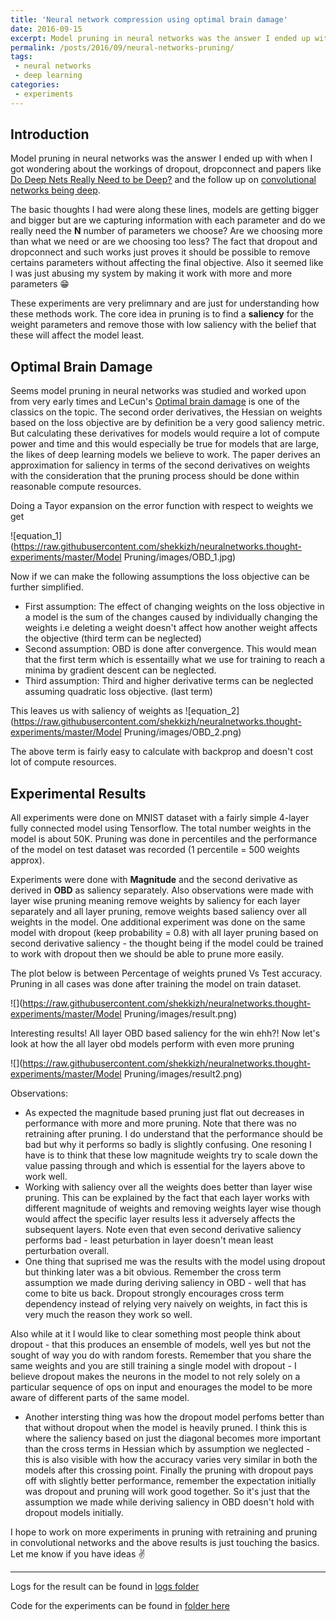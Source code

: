 ```yaml
---
title: 'Neural network compression using optimal brain damage'	
date: 2016-09-15
excerpt: Model pruning in neural networks was the answer I ended up with when I got wondering about the workings of dropout, dropconnect and papers like Do Deep Nets Really Need to be Deep?
permalink: /posts/2016/09/neural-networks-pruning/
tags:
 - neural networks
 - deep learning
categories:
 - experiments	
---
```

## Introduction
Model pruning in neural networks was the answer I ended up with when I got wondering about the workings of dropout, dropconnect and papers like [Do Deep Nets Really Need to be Deep?](https://papers.nips.cc/paper/5484-do-deep-nets-really-need-to-be-deep.pdf) and the follow up on [convolutional networks being deep](https://arxiv.org/pdf/1603.05691v2.pdf). 

The basic thoughts I had were along these lines, models are getting bigger and bigger but are we capturing information with each parameter and do we really need the **N** number of parameters we choose? Are we choosing more than what we need or are we choosing too less? The fact that dropout and dropconnect and such works just proves it should be possible to remove certains parameters without affecting the final objective. Also it seemed like I was just abusing my system by making it work with more and more parameters :grin:

These experiments are very prelimnary and are just for understanding how these methods work. The core idea in pruning is to find a **saliency** for the weight parameters and remove those with low saliency with the belief that these will affect the model least.

## Optimal Brain Damage
Seems model pruning in neural networks was studied and worked upon from very early times and LeCun's [Optimal brain damage](http://yann.lecun.com/exdb/publis/pdf/lecun-90b.pdf) is one of the classics on the topic. The second order derivatives, the Hessian on weights based on the loss objective are by definition be a very good saliency metric. But calculating these derivatives for models would require a lot of compute power and time and this would especially be true for models that are large, the likes of deep learning models we believe to work. The paper derives an approximation for saliency in terms of the second derivatives on weights with the consideration that the pruning process should be done within reasonable compute resources. 

Doing a Tayor expansion on the error function with respect to weights we get

![equation_1](https://raw.githubusercontent.com/shekkizh/neuralnetworks.thought-experiments/master/Model Pruning/images/OBD_1.jpg)

Now if we can make the following assumptions the loss objective can be further simplified.
 - First assumption: The effect of changing weights on the loss objective in a model is the sum of the changes caused by individually changing the weights i.e deleting a weight doesn't affect how another weight affects the objective (third term can be neglected)
 - Second assumption: OBD is done after convergence. This would mean that the first term which is essentailly what we use for training to reach a minima by gradient descent can be neglected.
 - Third assumption: Third and higher derivative terms can be neglected assuming quadratic loss objective. (last term)

This leaves us with saliency of weights as ![equation_2](https://raw.githubusercontent.com/shekkizh/neuralnetworks.thought-experiments/master/Model Pruning/images/OBD_2.png)

The above term is fairly easy to calculate with backprop and doesn't cost lot of compute resources.

## Experimental Results
All experiments were done on MNIST dataset with a fairly simple 4-layer fully connected model using Tensorflow. The total  number weights in the model is about 50K. Pruning was done in percentiles and the performance of the model on test dataset was recorded (1 percentile = 500 weights approx).

Experiments were done with **Magnitude** and the second derivative as derived in **OBD** as saliency separately. Also observations were made with layer wise pruning meaning remove weights by saliency for each layer separately and all layer pruning, remove weights based saliency over all weights in the model. One additional experiment was done on the same model with dropout (keep probability = 0.8) with all layer pruning based on second derivative saliency - the thought being if the model could be trained to work with dropout then we should be able to prune more easily.

The plot below is between Percentage of weights pruned Vs Test accuracy. Pruning in all cases was done after training the model on train dataset.

![](https://raw.githubusercontent.com/shekkizh/neuralnetworks.thought-experiments/master/Model Pruning/images/result.png)

Interesting results! All layer OBD based saliency for the win ehh?! Now let's look at how the all layer obd models perform with even more pruning

![](https://raw.githubusercontent.com/shekkizh/neuralnetworks.thought-experiments/master/Model Pruning/images/result2.png)

Observations:
 - As expected the magnitude based pruning just flat out decreases in performance with more and more pruning. Note that there was no retraining after pruning. I do understand that the performance should be bad but why it performs so badly is slightly confusing. One resoning I have is to think that these low magnitude weights try to scale down the value passing through and which is essential for the layers above to work well.
 - Working with saliency over all the weights does better than layer wise pruning. This can be explained by the fact that each layer works with different magnitude of weights and removing weights layer wise though would affect the specific layer results less it adversely affects the subsequent layers. Note even that even second derivative saliency performs bad - least peturbation in layer doesn't mean least perturbation overall.
 - One thing that suprised me was the results with the model using dropout but thinking later was a bit obvious. Remember the cross term assumption we made during deriving saliency in OBD - well that has come to bite us back. Dropout strongly encourages cross term dependency instead of relying very naively on weights, in fact this is very much the reason they work so well. 
 
 Also while at it I would like to clear something most people think about dropout - that this produces an ensemble of models, well yes but not the sought of way you do with random forests. Remember that you share the same weights and you are still training a single model with dropout - I believe dropout makes the neurons in the model to not rely solely on a particular sequence of ops on input and enourages the model to be more aware of different parts of the same model.

- Another intersting thing was how the dropout model perfoms better than that without dropout when the model is heavily pruned. I think this is where the saliency based on just the diagonal becomes more important than the cross terms in Hessian which by assumption we neglected - this is also visible with how the accuracy varies very similar in both the models after this crossing point. Finally the pruning with dropout pays off with slightly better performance, remember the expectation initially was dropout and pruning will work good together. So it's just that the assumption we made while deriving saliency in OBD doesn't hold with dropout models initially.

I hope to work on more experiments in pruning with retraining and pruning in convolutional networks and the above results is just touching the basics. Let me know if you have ideas :v: 

---
Logs for the result can be found in [logs folder](https://github.com/shekkizh/neuralnetworks.thought-experiments/tree/master/Model%20Pruning/logs)

Code for the experiments can be found in [folder here](https://github.com/shekkizh/TensorflowProjects/tree/master/Model_Pruning)
